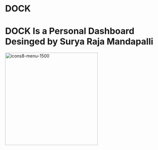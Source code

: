 # DOCK

# DOCK Is a Personal Dashboard Desinged by Surya Raja Mandapalli
<img width="300" height="300" alt="icons8-menu-1500" src="https://github.com/user-attachments/assets/2058c8e0-8764-46a0-9450-50fdcbfb67fa" />
